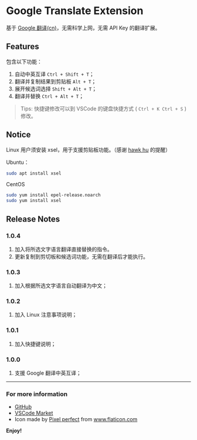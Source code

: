 # Google Translate Extension

基于 [Google 翻译(cn)](https://translate.google.cn)，无需科学上网，无需 API Key 的翻译扩展。

## Features

包含以下功能：

1. 自动中英互译 `Ctrl + Shift + T`；
2. 翻译并复制结果到剪贴板 `Alt + T`；
3. 展开候选词选择 `Shift + Alt + T`；
3. 翻译并替换 `Ctrl + Alt + T`；

> Tips: 快捷键修改可以到 VSCode 的键盘快捷方式 ( `Ctrl + K Ctrl + S` ) 修改。

## Notice

Linux 用户须安装 xsel，用于支援剪贴板功能。（感谢 [hawk hu](https://github.com/hawkhu) 的提醒）

Ubuntu：
```bash
sudo apt install xsel
```

CentOS
```bash
sudo yum install epel-release.noarch
sudo yum install xsel
```

## Release Notes

### 1.0.4
1. 加入将所选文字语言翻译直接替换的指令。
2. 更新复制到剪切板和候选词功能，无需在翻译后才能执行。

### 1.0.3
1. 加入根据所选文字语言自动翻译为中文；
  
### 1.0.2

1. 加入 Linux 注意事项说明；
   
### 1.0.1

1. 加入快捷键说明；

### 1.0.0

1. 支援 Google 翻译中英互译；

---

### For more information

* [GitHub](https://github.com/imlinhanchao/vsc-google-translate)
* [VSCode Market](https://marketplace.visualstudio.com/items?itemName=hancel.google-translate)
* Icon made by [Pixel perfect](https://www.flaticon.com/authors/pixel-perfect) from www.flaticon.com 

**Enjoy!**
